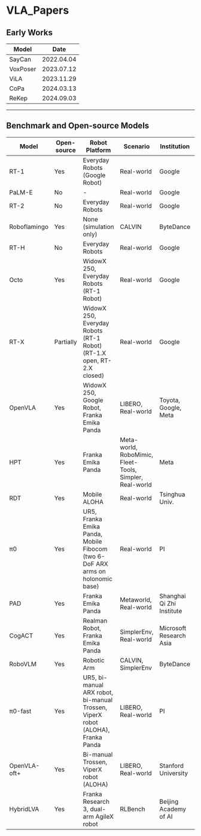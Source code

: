 # VLA_Papers

## Early Works
| Model    | Date       |
|----------|------------|
| SayCan   | 2022.04.04 |
| VoxPoser | 2023.07.12 |
| ViLA     | 2023.11.29 |
| CoPa     | 2024.03.13 |
| ReKep    | 2024.09.03 |

---

## Benchmark and Open-source Models
| Model       | Open-source | Robot Platform                                                                 | Scenario                                   | Institution                  | Date       |
|-------------|-------------|--------------------------------------------------------------------------------|--------------------------------------------|------------------------------|------------|
| RT-1        | Yes         | Everyday Robots (Google Robot)                                                 | Real-world                                 | Google                       | 2022.12.13 |
| PaLM-E      | No          | -                                                                              | Real-world                                 | Google                       | 2023.03.06 |
| RT-2        | No          | Everyday Robots                                                                | Real-world                                 | Google                       | 2023.07.28 |
| Roboflamingo| Yes         | None (simulation only)                                                         | CALVIN                                     | ByteDance                    | 2023.11.02 |
| RT-H        | No          | Everyday Robots                                                                | Real-world                                 | Google                       | 2024.03.04 |
| Octo        | Yes         | WidowX 250, Everyday Robots (RT-1 Robot)                                       | Real-world                                 | Google                       | 2024.04.23 |
| RT-X        | Partially   | WidowX 250, Everyday Robots (RT-1 Robot) (RT-1.X open, RT-2.X closed)          | Real-world                                 | Google                       | 2024.06.01 |
| OpenVLA     | Yes         | WidowX 250, Google Robot, Franka Emika Panda                                   | LIBERO, Real-world                         | Toyota, Google, Meta         | 2024.06.13 |
| HPT         | Yes         | Franka Emika Panda                                                             | Meta-world, RoboMimic, Fleet-Tools, Simpler, Real-world | Meta         | 2024.09.30 |
| RDT         | Yes         | Mobile ALOHA                                                                   | Real-world                                 | Tsinghua Univ.               | 2024.10.01 |
| π0          | Yes         | UR5, Franka Emika Panda, Mobile Fibocom (two 6-DoF ARX arms on holonomic base) | Real-world                                 | PI                           | 2024.10.30 |
| PAD         | Yes         | Franka Emika Panda                                                             | Metaworld, Real-world                      | Shanghai Qi Zhi Institute    | 2024.11.27 |
| CogACT      | Yes         | Realman Robot, Franka Emika Panda                                              | SimplerEnv, Real-world                     | Microsoft Research Asia      | 2024.11.29 |
| RoboVLM     | Yes         | Robotic Arm                                                                    | CALVIN, SimplerEnv                         | ByteDance                    | 2024.12.04 |
| π0-fast     | Yes         | UR5, bi-manual ARX robot, bi-manual Trossen, ViperX robot (ALOHA), Franka Panda| LIBERO, Real-world                         | PI                           | 2025.01.10 |
| OpenVLA-oft+| Yes         | Bi-manual Trossen, ViperX robot (ALOHA)                                        | LIBERO, Real-world                         | Stanford University          | 2025.02.27 |
| HybridLVA   | Yes         | Franka Research 3, dual-arm AgileX robot                                       | RLBench                                    | Beijing Academy of AI        | 2025.03.xx |

